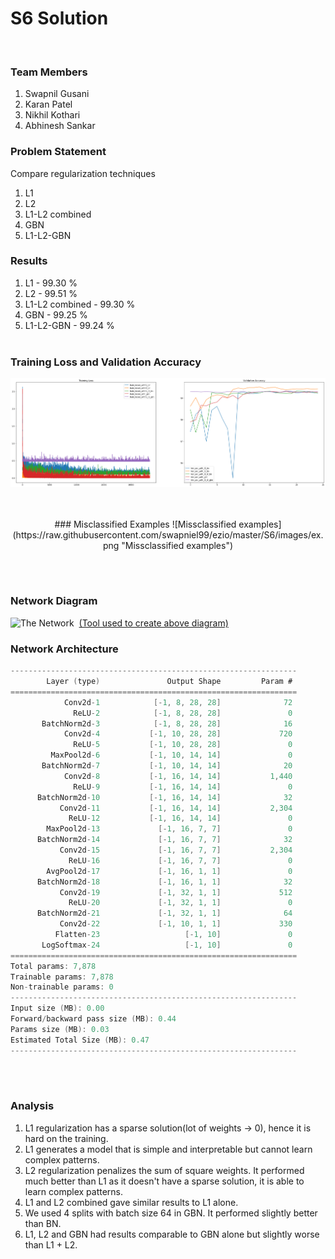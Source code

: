 # S6 Solution
​
### Team Members
1. Swapnil Gusani
2. Karan Patel
3. Nikhil Kothari
4. Abhinesh Sankar
​
### Problem Statement
Compare regularization techniques 
1. L1
2. L2
3. L1-L2 combined
4. GBN
5. L1-L2-GBN
​
### Results
1. L1 - 99.30 %
2. L2 - 99.51 %
3. L1-L2 combined - 99.30 %
4. GBN - 99.25 %
5. L1-L2-GBN - 99.24 %
<br/><br/>

### Training Loss and Validation Accuracy
![Loss/Accuracy](https://raw.githubusercontent.com/swapniel99/ezio/master/S6/images/loss_accuracy.png  "Loss/Accuracy")
​
<br/><br/>
<div style="text-align:center">
### Misclassified Examples
![Missclassified examples](https://raw.githubusercontent.com/swapniel99/ezio/master/S6/images/ex.png  "Missclassified examples")
</div>

<br/><br/>
### Network Diagram
![The Network](https://i.imgur.com/owE4034.png  "Model")
​
[(Tool used to create above diagram)](https://alexlenail.me/NN-SVG/LeNet.html) 
### Network Architecture
```c
----------------------------------------------------------------
        Layer (type)               Output Shape         Param #
================================================================
            Conv2d-1            [-1, 8, 28, 28]              72
              ReLU-2            [-1, 8, 28, 28]               0
       BatchNorm2d-3            [-1, 8, 28, 28]              16
            Conv2d-4           [-1, 10, 28, 28]             720
              ReLU-5           [-1, 10, 28, 28]               0
         MaxPool2d-6           [-1, 10, 14, 14]               0
       BatchNorm2d-7           [-1, 10, 14, 14]              20
            Conv2d-8           [-1, 16, 14, 14]           1,440
              ReLU-9           [-1, 16, 14, 14]               0
      BatchNorm2d-10           [-1, 16, 14, 14]              32
           Conv2d-11           [-1, 16, 14, 14]           2,304
             ReLU-12           [-1, 16, 14, 14]               0
        MaxPool2d-13             [-1, 16, 7, 7]               0
      BatchNorm2d-14             [-1, 16, 7, 7]              32
           Conv2d-15             [-1, 16, 7, 7]           2,304
             ReLU-16             [-1, 16, 7, 7]               0
        AvgPool2d-17             [-1, 16, 1, 1]               0
      BatchNorm2d-18             [-1, 16, 1, 1]              32
           Conv2d-19             [-1, 32, 1, 1]             512
             ReLU-20             [-1, 32, 1, 1]               0
      BatchNorm2d-21             [-1, 32, 1, 1]              64
           Conv2d-22             [-1, 10, 1, 1]             330
          Flatten-23                   [-1, 10]               0
       LogSoftmax-24                   [-1, 10]               0
================================================================
Total params: 7,878
Trainable params: 7,878
Non-trainable params: 0
----------------------------------------------------------------
Input size (MB): 0.00
Forward/backward pass size (MB): 0.44
Params size (MB): 0.03
Estimated Total Size (MB): 0.47
----------------------------------------------------------------
```
<br/><br/>
### Analysis
1. L1 regularization has a sparse solution(lot of weights -> 0), hence it is hard on the training.
2. L1 generates a model that is simple and interpretable but cannot learn complex patterns.
3. L2 regularization penalizes the sum of square weights. It performed much better than L1 as it doesn't have a sparse solution, it is able to learn complex patterns.
4. L1 and L2 combined gave similar results to L1 alone.
5. We used 4 splits with batch size 64 in GBN. It performed slightly better than BN.
6. L1, L2 and GBN had results comparable to GBN alone but slightly worse than L1 + L2.
​
​
